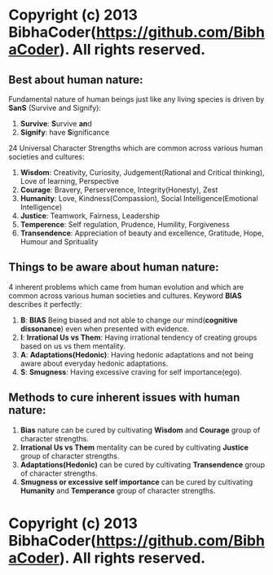 # Copyright (c) 2013 BibhaCoder(https://github.com/BibhaCoder). All rights reserved.

**Best about human nature**:
----

Fundamental nature of human beings just like any living species is driven by **SanS** (Survive and Signify):

1) **Survive**: **S**urvive **an**d
3) **Signify**: have **S**ignificance 

24 Universal Character Strengths which are common across various human societies and cultures:

1) **Wisdom**: Creativity, Curiosity, Judgement(Rational and Critical thinking), Love of learning, Perspective
2) **Courage**: Bravery, Perserverence, Integrity(Honesty), Zest
3) **Humanity**: Love, Kindness(Compassion), Social Intelligence(Emotional Intelligence)
4) **Justice**: Teamwork, Fairness, Leadership
5) **Temperence**: Self regulation, Prudence, Humility, Forgiveness
6) **Transendence**: Appreciation of beauty and excellence, Gratitude, Hope, Humour and Sprituality

**Things to be aware about human nature**:
----

4 inherent problems which came from human evolution and which are common across various human societies and cultures. Keyword **BIAS** describes it perfectly:

1) **B**: **BIAS** Being biased and not able to change our mind(**cognitive dissonance**) even when presented with evidence.
2) **I**: **Irrational Us vs Them**: Having irrational tendency of creating groups based on us vs them mentality.
3) **A**: **Adaptations(Hedonic)**: Having hedonic adaptations and not being aware about everyday hedonic adaptations.
4) **S**: **Smugness**: Having excessive craving for self importance(ego).

**Methods to cure inherent issues with human nature**:
----

1) **Bias** nature can be cured by cultivating **Wisdom** and **Courage** group of character strengths.
2) **Irrational Us vs Them** mentality can be cured by cultivating **Justice** group of character strengths.
3) **Adaptations(Hedonic)** can be cured by cultivating **Transendence** group of character strengths.
4) **Smugness or excessive self importance** can be cured by cultivating **Humanity** and **Temperance** group of character strengths.

# Copyright (c) 2013 BibhaCoder(https://github.com/BibhaCoder). All rights reserved.
